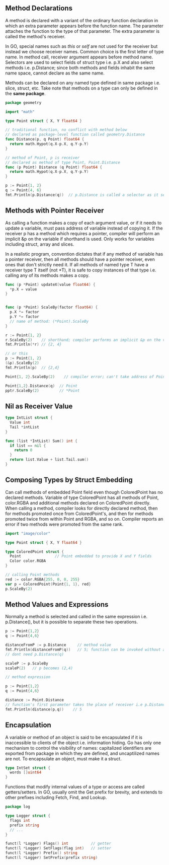## Method Declarations

A method is declared with a variant of the ordinary function declaration in which an extra parameter appears before the function name. The parameter attaches the function to the type of that parameter. The extra parameter is called the method's receiver.

In GO, special names such as _this_ or _self_ are not used for the receiver but instead we choose receiver names. Common choice is the first letter of type name. In method call, receiver argument appears before method name. Selectors are used to select fields of struct type i.e. p.X and also select methods i.e. p.Distance; since both methods and fields inhabit the same name space, cannot declare as the same name.

Methods can be declared on any named type defined in same package i.e. slice, struct, etc. Take note that methods on a type can only be defined in the **same package**.

```go
package geometry

import "math"

type Point struct { X, Y float64 }

// traditional function, no conflict with method below
// declared as package-level function called geometry.Distance
func Distance(p, q Point) float64 {
  return math.Hypot(q.X-p.X, q.Y-p.Y)
}

// method of Point, p is receiver
// declared as method of type Point, Point.Distance
func (p Point) Distance (q Point) float64 {
  return math.Hypot(q.X-p.X, q.Y-p.Y)
}

p := Point{1, 2}
q := Point{4, 6}
fmt.Println(p.Distance(q))  // p.Distance is called a selector as it selects the appropriate Distance method for receiver p
```

## Methods with Pointer Receiver

As calling a function makes a copy of each argument value, or if it needs to update a variable, must pass address of variable instead of copying it. If the receiver p has a method which requires a pointer, compiler will perform an implicit &p on the variable if shorthand is used. Only works for variables including struct, array and slices.

In a realistic program, convention dictates that if any method of variable has a pointer receiver, then all methods should have a pointer receiver, even ones that don't strictly need it. If all methods of named type T have a receiver type T itself (not \*T), it is safe to copy instances of that type i.e. calling any of its methods makes a copy.

```go
func (p *Point) updateX(value float64) {
  *p.X = value
}


func (p *Point) ScaleBy(factor float64) {
  p.X *= factor
  p.Y *= factor
  // name of method: (*Point).ScaleBy
}

r := Point{1, 2}
r.ScaleBy(2)    // shorthand; compiler performs an implicit &p on the variable
fmt.Println(*r) // {2, 4}

// or this
p := Point{1, 2}
(&p).ScaleBy(2)
fmt.Println(p)  // {2,4}

Point{1, 2}.ScaleBy(2)    // compiler error; can't take address of Point literal

Point{1,2}.Distance(q)  // Point
pptr.ScaleBy(2)         // *Point
```

## Nil as Receiver Value

```go
type IntList struct {
  Value int
  Tail *intList
}

func (list *IntList) Sum() int {
  if list == nil {
    return 0
  }
  return list.Value + list.Tail.sum()
}
```

## Composing Types by Struct Embedding

Can call methods of embedded Point field even though ColoredPoint has no declared methods. Variable of type ColoredPoint has all methods of Point, color.RGBA and additional methods declared on ColoredPoint directly. When calling a method, compiler looks for directly declared method, then for methods promoted once from ColoredPoint's, and then for methods promoted twice from within Point and RGBA, and so on. Compiler reports an error if two methods were promoted from the same rank.

```go
import "image/color"

type Point struct { X, Y float64 }

type ColoredPoint struct {
  Point               // Point embedded to provide X and Y fields
  Color color.RGBA
}

// calling Point methods
red := color.RGBA{255, 0, 0, 255}
var p = ColoredPoint(Point{1, 1}, red}
p.ScaleBy(2)
```

## Method Values and Expressions

Normally a method is selected and called in the same expression i.e. p.Distance(), but it is possible to separate these two operations.

```go
p := Point{1,2}
q := Point{4,6}

distanceFromP := p.Distance     // method value
fmt.Println(distanceFromP(q))   // 5; function can be invoked without a receiver value; only needs non-receiver arguments
// dont need p.Distance(q)

scaleP := p.ScaleBy
scaleP(2)   // p becomes (2,4)
```

```go
// method expression

p := Point{1,2}
q := Point{4,6}

distance := Point.Distance
// function's first parameter takes the place of receiver i.e p.Distance
fmt.Println(distance(p,q))    // 5
```

## Encapsulation

A variable or method of an object is said to be encapsulated if it is inaccessible to clients of the object i.e. information hiding. Go has only one mechanism to control the visibility of names: capitalized identifiers are exported from package in which they are defined, and uncaptilized names are not. To encapsulate an object, must make it a struct.

```go
type IntSet struct {
  words []uint64
}
```

Functions that modify internal values of a type or access are called getters/setters. In GO, usually omit the Get prefix for brevity, and extends to other prefixes including Fetch, Find, and Lookup.

```go
package log

type Logger struct {
  flags int
  prefix string
  // ...
}

funct(l *Logger) Flags() int          // getter
funct(l *Logger) SetFlags(flag int)   // setter
funct(l *Logger) Prefix() string
funct(l *Logger) SetPrefix(prefix string)

```
